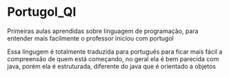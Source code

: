 # Portugol_QI
Primeiras aulas aprendidas sobre linguagem de programação, para entender mais facilmente o professor iniciou com portugol 

Essa lingugem é totalmente traduzida para português para ficar mais fácil a compreensão de quem está começando,
no geral ela é bem parecida com java, porém ela é estruturada, diferente do java que é orientado a objetos
